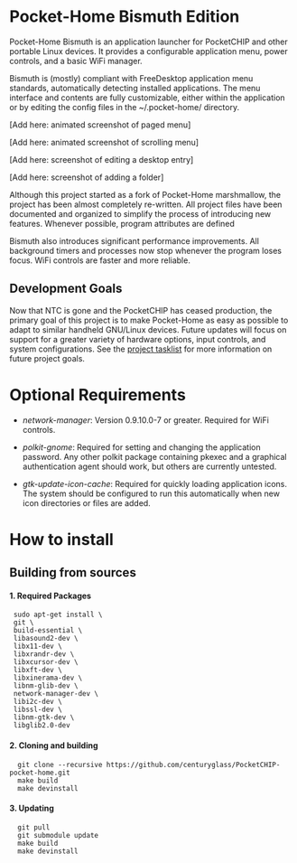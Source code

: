 
# Pocket-Home Bismuth Edition

  Pocket-Home Bismuth is an application launcher for PocketCHIP and other portable Linux devices.  It provides a configurable application menu, power controls, and a basic WiFi manager.

  Bismuth is (mostly) compliant with FreeDesktop application menu standards, automatically detecting installed applications.  The menu interface and contents are fully customizable, either within the application or by editing the config files in the ~/.pocket-home/ directory.
 
[Add here: animated screenshot of paged menu]
 
[Add here: animated screenshot of scrolling menu]

[Add here: screenshot of editing a desktop entry]

[Add here: screenshot of adding a folder]

  Although this project started as a fork of Pocket-Home marshmallow, the project has been almost completely re-written.  All project files have been documented and organized to simplify the process of introducing new features.  Whenever possible, program attributes are defined 

  Bismuth also introduces significant performance improvements.  All background timers and processes now stop whenever the program loses focus.  WiFi controls are faster and more reliable.   

## Development Goals

  Now that NTC is gone and the PocketCHIP has ceased production, the primary goal of this project is to make Pocket-Home as easy as possible to adapt to similar handheld GNU/Linux devices.  Future updates will focus on support for a greater variety of hardware options, input controls, and system configurations.  See the [project tasklist](./docs/TODO.txt) for more information on future project goals.

# Optional Requirements

 - *network-manager*: Version 0.9.10.0-7 or greater. Required for WiFi controls.
 
 - *polkit-gnome*: Required for setting and changing the application password. Any other polkit package containing pkexec and a graphical authentication agent should work, but others are currently untested.
 
 - *gtk-update-icon-cache*: Required for quickly loading application icons. The system should be configured to run this automatically when new icon directories or files are added.

# How to install

## Building from sources

#### 1. Required Packages

     sudo apt-get install \
     git \
     build-essential \
     libasound2-dev \
     libx11-dev \
     libxrandr-dev \
     libxcursor-dev \
     libxft-dev \
     libxinerama-dev \
     libnm-glib-dev \
     network-manager-dev \
     libi2c-dev \
     libssl-dev \
     libnm-gtk-dev \
     libglib2.0-dev

####  2. Cloning and building
      
      git clone --recursive https://github.com/centuryglass/PocketCHIP-pocket-home.git
      make build
      make devinstall

#### 3. Updating

      git pull
      git submodule update
      make build
      make devinstall


